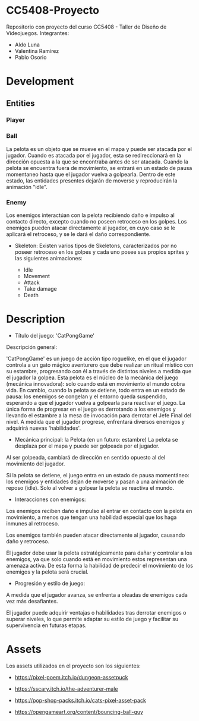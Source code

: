 # CC5408-Proyecto
Repositorio con proyecto del curso CC5408 - Taller de Diseño  de Videojuegos.
Integrantes:
 - Aldo Luna
 - Valentina Ramírez
 - Pablo Osorio

# Development

## Entities

### Player

### Ball

La pelota es un objeto que se mueve en el mapa y puede ser atacada por el jugador. Cuando es atacada por el jugador, esta se redireccionará en la dirección opuesta a la que se encontraba antes de ser atacada. Cuando la pelota se encuentra fuera de movimiento, se entrará en un estado de pausa momentaneo hasta que el jugador vuelva a golpearla. Dentro de este estado, las entidades presentes dejarán de moverse y reproducirán la animación "idle".

### Enemy

Los enemigos interactúan con la pelota recibiendo daño e impulso al contacto directo, excepto cuando no poseen retroceso en los golpes. Los enemigos pueden atacar directamente al jugador, en cuyo caso se le aplicará el retroceso, y se le dará el daño correspondiente.  

* Skeleton: Existen varios tipos de Skeletons, caracterizados por no poseer retroceso en los golpes y cada uno posee sus propios sprites y las siguientes animaciones:

  - Idle
  - Movement
  - Attack
  - Take damage
  - Death

# Description

* Título del juego: 'CatPongGame'

Descripción general:

'CatPongGame' es un juego de acción tipo roguelike, en el que el jugador controla a un gato mágico aventurero que debe realizar un ritual místico con su estambre, progresando con él a través de distintos niveles a medida que el jugador la golpea. Esta pelota es el núcleo de la mecánica del juego (mecánica innovadora): solo cuando está en movimiento el mundo cobra vida. En cambio, cuando la pelota se detiene, todo entra en un estado de pausa: los enemigos se congelan y el entorno queda suspendido, esperando a que el jugador vuelva a golpearla para reactivar el juego. La única forma de progresar en el juego es derrotando a los enemigos y llevando el estambre a la mesa de invocación para derrotar el Jefe Final del nivel. A medida que el jugador progrese, enfrentará diversos enemigos y adquirirá nuevas 'habilidades'.

- Mecánica principal: la Pelota (en un futuro: estambre)
La pelota se desplaza por el mapa y puede ser golpeada por el jugador.

Al ser golpeada, cambiará de dirección en sentido opuesto al del movimiento del jugador.

Si la pelota se detiene, el juego entra en un estado de pausa momentáneo: los enemigos y entidades dejan de moverse y pasan a una animación de reposo (idle). Solo al volver a golpear la pelota se reactiva el mundo.

- Interacciones con enemigos:

Los enemigos reciben daño e impulso al entrar en contacto con la pelota en movimiento, a menos que tengan una habilidad especial que los haga inmunes al retroceso.

Los enemigos también pueden atacar directamente al jugador, causando daño y retroceso.

El jugador debe usar la pelota estratégicamente para dañar y controlar a los enemigos, ya que solo cuando está en movimiento estos representan una amenaza activa. De esta forma la habilidad de predecir el movimiento de los enemigos y la pelota será crucial.

- Progresión y estilo de juego:

A medida que el jugador avanza, se enfrenta a oleadas de enemigos cada vez más desafiantes.

El jugador puede adquirir ventajas o habilidades tras derrotar enemigos o superar niveles, lo que permite adaptar su estilo de juego y facilitar su supervivencia en futuras etapas.

# Assets

Los assets utilizados en el proyecto son los siguientes:

- https://pixel-poem.itch.io/dungeon-assetpuck

- https://sscary.itch.io/the-adventurer-male

- https://pop-shop-packs.itch.io/cats-pixel-asset-pack

- https://opengameart.org/content/bouncing-ball-guy


